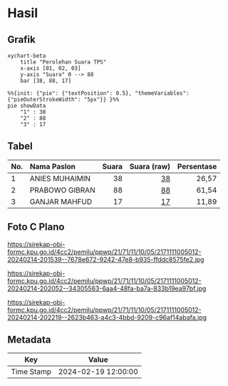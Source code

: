 # Hasil

## Grafik

```mermaid
xychart-beta
    title "Perolehan Suara TPS"
    x-axis [01, 02, 03]
    y-axis "Suara" 0 --> 88
    bar [38, 88, 17]
```

```mermaid
%%{init: {"pie": {"textPosition": 0.5}, "themeVariables": {"pieOuterStrokeWidth": "5px"}} }%%
pie showData
    "1" : 38
    "2" : 88
    "3" : 17
```

## Tabel

| No. | Nama Paslon    | Suara | Suara (raw) | Persentase |
|:--- |:-------------- | -----:| -----------:| ----------:|
| 1   | ANIES MUHAIMIN | 38    | [38][p-1]   | 26,57      |
| 2   | PRABOWO GIBRAN | 88    | [88][p-2]   | 61,54      |
| 3   | GANJAR MAHFUD  | 17    | [17][p-3]   | 11,89      |


[p-1]: https://github.com/gigit-pemilu/pemilu-2024-21-kepulauan-riau/blob/main/pilpres/hitung-suara/sub/21-kepulauan-riau/sub/71-kota-batam/sub/11-sagulung/sub/1005-sungai-langkai/sub/012-tps/sub/paslon-1.txt
[p-2]: https://github.com/gigit-pemilu/pemilu-2024-21-kepulauan-riau/blob/main/pilpres/hitung-suara/sub/21-kepulauan-riau/sub/71-kota-batam/sub/11-sagulung/sub/1005-sungai-langkai/sub/012-tps/sub/paslon-2.txt
[p-3]: https://github.com/gigit-pemilu/pemilu-2024-21-kepulauan-riau/blob/main/pilpres/hitung-suara/sub/21-kepulauan-riau/sub/71-kota-batam/sub/11-sagulung/sub/1005-sungai-langkai/sub/012-tps/sub/paslon-3.txt

## Foto C Plano

https://sirekap-obj-formc.kpu.go.id/4cc2/pemilu/ppwp/21/71/11/10/05/2171111005012-20240214-201539--7678e672-9242-47e8-b935-ffddc8575fe2.jpg

https://sirekap-obj-formc.kpu.go.id/4cc2/pemilu/ppwp/21/71/11/10/05/2171111005012-20240214-202052--34305563-6aa4-48fa-ba7a-833b19ea97bf.jpg

https://sirekap-obj-formc.kpu.go.id/4cc2/pemilu/ppwp/21/71/11/10/05/2171111005012-20240214-202219--2623b463-a4c3-4bbd-9209-c96af14abafa.jpg


## Metadata

| Key        | Value               |
| ---------- | ------------------- |
| Time Stamp | 2024-02-19 12:00:00 |



